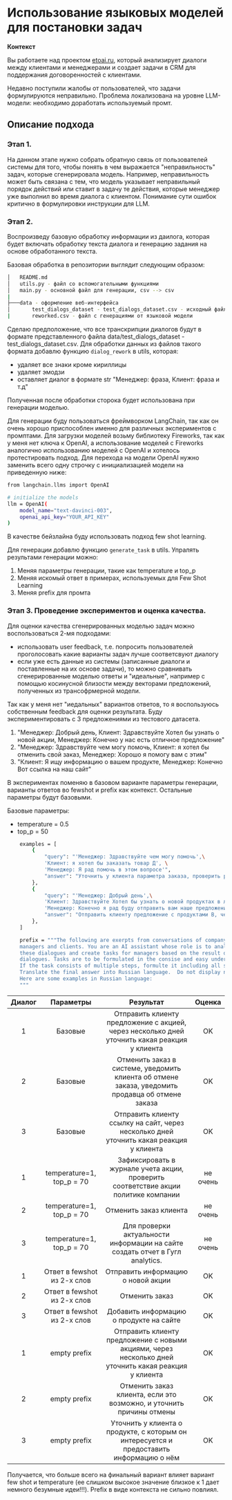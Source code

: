 # Использование языковых моделей для постановки задач

**Контекст**

Вы работаете над проектом [etoai.ru](http://etoai.ru/), который анализирует диалоги между клиентами и менеджерами и создает задачи в CRM для поддержания договоренностей с клиентами.

Недавно поступили жалобы от пользователей, что задачи формулируются неправильно. Проблема локализована на уровне LLM-модели: необходимо доработать используемый промт.

## Описание подхода

### Этап 1.
На данном этапе нужно собрать обратную связь от пользователей системы для того, чтобы понять в чем выражается "неправильность" задач, которые сгенерировала модель. Например, неправильность может быть связана с тем, что модель указывает неправильный порядок действий или ставит в задачу те действия, которые менеджер уже выполнил во время диалога с клиентом. Понимание сути ошибок критично в формулировки инструкции для LLM.

### Этап 2.
Воспроизведу базовую обработку информации из даилога, которая будет включать обработку текста диалога и генерацию задания на основе обработанного текста.

Базовая обработка в репозитории выглядит следующим образом:

```bash
│   README.md
│   utils.py - файл со вспомогательными функциями
│   main.py - основной файл для генерации, csv --> csv
|
├───data - оформление веб-интерфейса
│       test_dialogs_dataset - test_dialogs_dataset.csv - исходный файл
|       reworked.csv - файл с генерациями от языковой модели

```
Сделаю предположение, что все транскрипции диалогов будут в формате представленного файла data/test_dialogs_dataset - test_dialogs_dataset.csv. Для обработки данных из файлов такого формата добавлю функцию ```dialog_rework``` в utils, которая:
- удаляет все знаки кроме кириллицы
- удаляет эмодзи
- оставляет диалог в формате str "Менеджер: фраза, Клиент: фраза и т.д"

Полученная после обработки сторока будет использована при генерации моделью.

Для генерации буду пользоваться фреймворком LangChain, так как он очень хорошо приспособлен именно для различных экспериментов с промптами. Для загрузки моделей возьму библиотеку Fireworks, так как у меня нет ключа к OpenAI, а использование моделей с Fireworks аналогично использованию моделей с OpenAI и хотелось протестировать подход. Для перехода на модели OpenAI нужно заменить всего одну строчку с инициализацией модели на приведенную ниже:

```bash
from langchain.llms import OpenAI

# initialize the models
llm = OpenAI(
    model_name="text-davinci-003",
    openai_api_key="YOUR_API_KEY"
)
```
В качестве бейзлайна буду использовать подход few shot learning. 

Для генерации добавлю функцию ```generate_task``` в utils. Упралять результами генерации можно:

1. Меняя параметры генерации, такие как temperature и top_p
2. Меняя искомый ответ в примерах, используемых для Few Shot Learning
3. Меняя prefix для промта

### Этап 3. Проведение экспериментов и оценка качества.
Для оценки качества сгенерированных моделью задач можно воспользоваться 2-мя подходами:
- использовать user feedback, т.е. попросить пользователей проголосовать какие варианты задач лучше соответсвуют диалогу
- если уже есть данные из системы (записанные диалоги и поставленные на их основе задачи), то можно сравнивать сгенерированные моделью ответы и "идеальные", например с помощью косинусной близости между векторами предложений, полученных из трансофрмерной модели.

Так как у меня нет "иедальных" вариантов ответов, то я воспользуюсь собственным feedback для оценки результата. Буду экспериментировать с 3 предложениями из тестового датасета.

1. "Менеджер: Добрый день, Клиент: Здравствуйте Хотел бы узнать о новой акции, Менеджер: Конечно у нас есть отличное предложение"
2. "Менеджер: Здравствуйте чем могу помочь, Клиент: я хотел бы отменить свой заказ, Менеджер: Хорошо я помогу вам с этим"
3. "Клиент: Я ищу информацию о вашем продукте, Менеджер: Конечно Вот ссылка на наш сайт"

В экспериментах поменяю в базовом варианте параметры генерации, варианты ответов во fewshot и prefix как контекст. Остальные параметры будут базовыми.

Базовые параметры:

- temperature = 0.5
- top_p = 50

```bash
    examples = [
        {
            "query": "'Менеджер: Здравствуйте чем могу помочь',\
            'Клиент: я хотел бы заказать товар Д', \
            'Менеджер: Я рад помочь в этом вопросе'",
            "answer": "Уточнить у клиента параметра заказа, проверить размещение заказа в системе",
        },
        {
            "query": "'Менеджер: Добрый день',\
            'Клиент: Здравствуйте Хотел бы узнать о новой продуктах в линейке В',\
            'Менеджер: Конечно я рад буду отправить вам наше предложение'",
            "answer": "Отправить клиенту предложение с продуктами В, через несколько дней уточнить какая реакция у клиента",
        },
    ]

```
```bash
    prefix = """The following are exerpts from conversations of company 
    managers and clients. You are an AI assistant whose role is to analyze 
    these dialogues and create tasks for managers based on the result of the 
    dialogues. Tasks are to be formulated in the consise and easy understandable way. 
    If the task consists of multiple steps, formulte it including all steps. 
    Translate the final answer into Russian language.  Do not display not translated informфtion. 
    Here are some examples in Russian language: 
    """
```

| Диалог | Параметры  | Результат   | Оценка   |
| :---:   | :---: | :---: |:---: |
| 1| Базовые  | Отправить клиенту предложение с акцией, через несколько дней уточнить какая реакция у клиента|OK |
| 2| Базовые  | Отменить заказ в системе, уведомить клиента об отмене заказа, уведомить продавца об отмене заказа| OK|
| 3| Базовые  | Отправить клиенту ссылку на сайт, через несколько дней уточнить какая реакция у клиента| OK|
| 1| temperature=1, top_p = 70  | Зафиксировать в журнале учета акции, проверить соответствие акции политике компании| не очень|
| 2| temperature=1, top_p = 70  | Отменить заказ клиента|не очень |
| 3| temperature=1, top_p = 70  | Для проверки актуальности информации на сайте создать отчет в Гугл analytics.|не очень |
| 1| Ответ в fewshot из 2-х слов  | Отправить информацию о новой акции |OK |
| 2| Ответ в fewshot из 2-х слов  | Отменить заказ| OK|
| 3| Ответ в fewshot из 2-х слов  | Добавить информацию о продукте на сайте| OK|
| 1| empty prefix | Отправить клиенту предложение с новыми акциями, через несколько дней уточнить какая реакция у клиента |OK |
| 2| empty prefix | Отменить заказ клиента, если это возможно, и уточнить причины отмены| OK|
| 3| empty prefix| Уточнить у клиента о продукте, с которым он интересуется и предоставить информацию о нём| OK|

Получается, что больше всего на финальный вариант влияет вариант few shot и temperature (ее слишком высокое значение близкое к 1 дает немного безумные идеи!!!). Prefix в виде контекста не сильно повлиял.